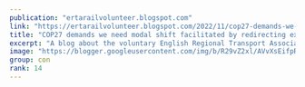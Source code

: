 ```yaml
---
publication: "ertarailvolunteer.blogspot.com"
link: "https://ertarailvolunteer.blogspot.com/2022/11/cop27-demands-we-need-modal-shift.html"
title: "COP27 demands we need modal shift facilitated by redirecting existing funds"
excerpt: "A blog about the voluntary English Regional Transport Association (ERTA)"
image: "https://blogger.googleusercontent.com/img/b/R29vZ2xl/AVvXsEifpREi4HkXXnlkhEJ2pnq9w-aQHh4tclqx7QnMfV3lV2yTtsNUpdyAyhlxsUEK90Aep0lO1FzuPd5YJuvHqNhmYU0L2oDOsaxPSxq4hQo5FiOvEE1BUxbmoL_zPvXaaI8HAX-kVH66QqQDpvyjU6Dpqfj9xiE9d5qyTZOjiE0YlYn-VZrMBp0qM7fy/w1200-h630-p-k-no-nu/Thameslink%20unit%20no.700.106%20at%20St.Albans%20City%20on%20service%20from%20Bedford%20to%20Gatwick%20Airport.JPG"
group: con
rank: 14
---
```

